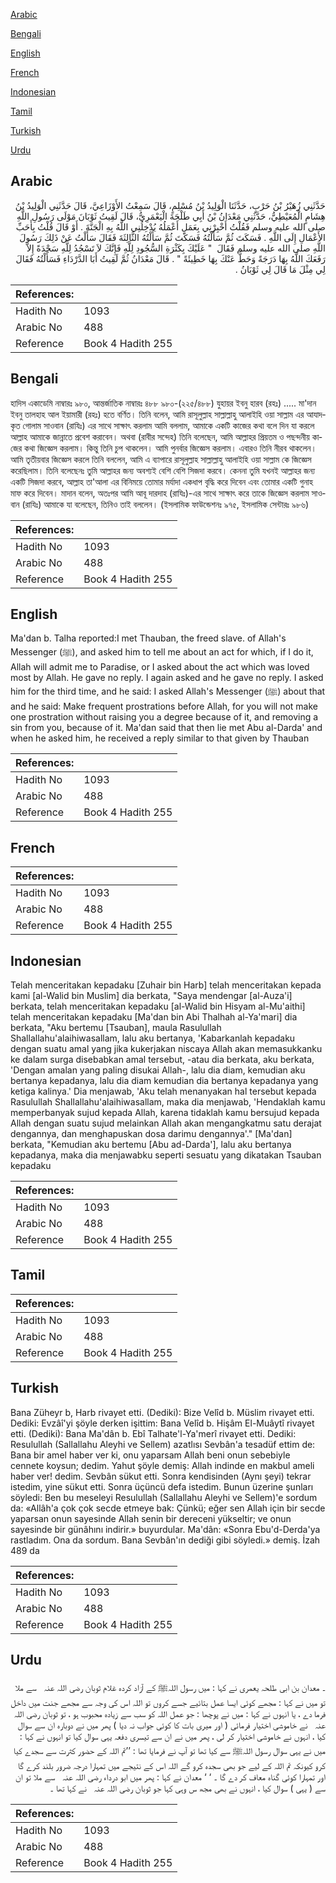 [Arabic](#arabic)

[Bengali](#bengali)

[English](#english)

[French](#french)

[Indonesian](#indonesian)

[Tamil](#tamil)

[Turkish](#turkish)

[Urdu](#urdu)

## Arabic


<div dir="rtl" lang="ar" style={{fontSize:'larger',backgroundColor:'#f8f9fa',padding:20}}>
حَدَّثَنِي زُهَيْرُ بْنُ حَرْبٍ، حَدَّثَنَا الْوَلِيدُ بْنُ مُسْلِمٍ، قَالَ سَمِعْتُ الأَوْزَاعِيَّ، قَالَ حَدَّثَنِي الْوَلِيدُ بْنُ هِشَامٍ الْمُعَيْطِيُّ، حَدَّثَنِي مَعْدَانُ بْنُ أَبِي طَلْحَةَ الْيَعْمَرِيُّ، قَالَ لَقِيتُ ثَوْبَانَ مَوْلَى رَسُولِ اللَّهِ صلى الله عليه وسلم فَقُلْتُ أَخْبِرْنِي بِعَمَلٍ أَعْمَلُهُ يُدْخِلُنِي اللَّهُ بِهِ الْجَنَّةَ ‏.‏ أَوْ قَالَ قُلْتُ بِأَحَبِّ الأَعْمَالِ إِلَى اللَّهِ ‏.‏ فَسَكَتَ ثُمَّ سَأَلْتُهُ فَسَكَتَ ثُمَّ سَأَلْتُهُ الثَّالِثَةَ فَقَالَ سَأَلْتُ عَنْ ذَلِكَ رَسُولَ اللَّهِ صلى الله عليه وسلم فَقَالَ ‏ "‏ عَلَيْكَ بِكَثْرَةِ السُّجُودِ لِلَّهِ فَإِنَّكَ لاَ تَسْجُدُ لِلَّهِ سَجْدَةً إِلاَّ رَفَعَكَ اللَّهُ بِهَا دَرَجَةً وَحَطَّ عَنْكَ بِهَا خَطِيئَةً ‏"‏ ‏.‏ قَالَ مَعْدَانُ ثُمَّ لَقِيتُ أَبَا الدَّرْدَاءِ فَسَأَلْتُهُ فَقَالَ لِي مِثْلَ مَا قَالَ لِي ثَوْبَانُ ‏.‏
</div>
<div style={{backgroundColor:'#f8f9fa',padding:20, marginBottom: 10}}><table> <thead> <tr> <th>References:</th> <th></th> </tr> </thead> <tbody><tr><td>Hadith No</td><td>1093</td></tr><tr><td>Arabic No</td><td>488</td></tr><tr><td>Reference</td><td>Book 4 Hadith 255</td></tr></tbody></table></div>

## Bengali


<div dir="ltr" lang="bn" style={{fontSize:'larger',backgroundColor:'#f8f9fa',padding:20}}>
হাদিস একাডেমি নাম্বারঃ ৯৮০, আন্তর্জাতিক নাম্বারঃ ৪৮৮ ৯৮০-(২২৫/৪৮৮) যুহায়র ইবনু হারব (রহঃ) ..... মা'দান ইবনু তালহাহ আল ইয়ামারী (রহঃ) হতে বর্ণিত। তিনি বলেন, আমি রাসূলুল্লাহ সাল্লাল্লাহু আলাইহি ওয়া সাল্লাম এর আযাদকৃত গোলাম সাওবান (রাযিঃ) এর সাথে সাক্ষাৎ করলাম আমি বললাম, আমাকে একটি কাজের কথা বলে দিন যা করলে আল্লাহ আমাকে জান্নাতে প্রবেশ করাবেন। অথবা (রাবীর সন্দেহ) তিনি বলেছেন, আমি আল্লাহর প্রিয়তম ও পছন্দনীয় কাজের কথা জিজ্ঞেস করলাম। কিন্তু তিনি চুপ থাকলেন। আমি পুনর্বার জিজ্ঞেস করলাম। এবারও তিনি নীরব থাকলেন। আমি তৃতীয়বার জিজ্ঞেস করলে তিনি বললেন, আমি এ ব্যাপারে রাসূলুল্লাহ সাল্লাল্লাহু আলাইহি ওয়া সাল্লাম কে জিজ্ঞেস করেছিলাম। তিনি বলেছেনঃ তুমি আল্লাহর জন্য অবশ্যই বেশি বেশি সিজদা করবে। কেননা তুমি যখনই আল্লাহর জন্য একটি সিজদা করবে, আল্লাহ তা'আলা এর বিনিময়ে তোমার মর্যাদা একধাপ বৃদ্ধি করে দিবেন এবং তোমার একটি গুনাহ মাফ করে দিবেন। মাদান বলেন, অতঃপর আমি আবূ দারদাহ (রাযিঃ)-এর সাথে সাক্ষাৎ করে তাকে জিজ্ঞেস করলাম সাওবান (রাযিঃ) আমাকে যা বলেছেন, তিনিও তাই বললেন। (ইসলামিক ফাউন্ডেশনঃ ৯৭৫, ইসলামিক সেন্টারঃ ৯৮৬)
</div>
<div style={{backgroundColor:'#f8f9fa',padding:20, marginBottom: 10}}><table> <thead> <tr> <th>References:</th> <th></th> </tr> </thead> <tbody><tr><td>Hadith No</td><td>1093</td></tr><tr><td>Arabic No</td><td>488</td></tr><tr><td>Reference</td><td>Book 4 Hadith 255</td></tr></tbody></table></div>

## English


<div dir="ltr" lang="en" style={{fontSize:'larger',backgroundColor:'#f8f9fa',padding:20}}>
Ma'dan b. Talha reported:I met Thauban, the freed slave. of Allah's Messenger (ﷺ), and asked him to tell me about an act for which, if I do it, Allah will admit me to Paradise, or I asked about the act which was loved most by Allah. He gave no reply. I again asked and he gave no reply. I asked him for the third time, and he said: I asked Allah's Messenger (ﷺ) about that and he said: Make frequent prostrations before Allah, for you will not make one prostration without raising you a degree because of it, and removing a sin from you, because of it. Ma'dan said that then lie met Abu al-Darda' and when he asked him, he received a reply similar to that given by Thauban
</div>
<div style={{backgroundColor:'#f8f9fa',padding:20, marginBottom: 10}}><table> <thead> <tr> <th>References:</th> <th></th> </tr> </thead> <tbody><tr><td>Hadith No</td><td>1093</td></tr><tr><td>Arabic No</td><td>488</td></tr><tr><td>Reference</td><td>Book 4 Hadith 255</td></tr></tbody></table></div>

## French


<div dir="ltr" lang="fr" style={{fontSize:'larger',backgroundColor:'#f8f9fa',padding:20}}>

</div>
<div style={{backgroundColor:'#f8f9fa',padding:20, marginBottom: 10}}><table> <thead> <tr> <th>References:</th> <th></th> </tr> </thead> <tbody><tr><td>Hadith No</td><td>1093</td></tr><tr><td>Arabic No</td><td>488</td></tr><tr><td>Reference</td><td>Book 4 Hadith 255</td></tr></tbody></table></div>

## Indonesian


<div dir="ltr" lang="id" style={{fontSize:'larger',backgroundColor:'#f8f9fa',padding:20}}>
Telah menceritakan kepadaku [Zuhair bin Harb] telah menceritakan kepada kami [al-Walid bin Muslim] dia berkata, "Saya mendengar [al-Auza'i] berkata, telah menceritakan kepadaku [al-Walid bin Hisyam al-Mu'aithi] telah menceritakan kepadaku [Ma'dan bin Abi Thalhah al-Ya'mari] dia berkata, "Aku bertemu [Tsauban], maula Rasulullah Shallallahu'alaihiwasallam, lalu aku bertanya, 'Kabarkanlah kepadaku dengan suatu amal yang jika kukerjakan niscaya Allah akan memasukkanku ke dalam surga disebabkan amal tersebut, -atau dia berkata, aku berkata, 'Dengan amalan yang paling disukai Allah-, lalu dia diam, kemudian aku bertanya kepadanya, lalu dia diam kemudian dia bertanya kepadanya yang ketiga kalinya.' Dia menjawab, 'Aku telah menanyakan hal tersebut kepada Rasulullah Shallallahu'alaihiwasallam, maka dia menjawab, 'Hendaklah kamu memperbanyak sujud kepada Allah, karena tidaklah kamu bersujud kepada Allah dengan suatu sujud melainkan Allah akan mengangkatmu satu derajat dengannya, dan menghapuskan dosa darimu dengannya'." [Ma'dan] berkata, "Kemudian aku bertemu [Abu ad-Darda'], lalu aku bertanya kepadanya, maka dia menjawabku seperti sesuatu yang dikatakan Tsauban kepadaku
</div>
<div style={{backgroundColor:'#f8f9fa',padding:20, marginBottom: 10}}><table> <thead> <tr> <th>References:</th> <th></th> </tr> </thead> <tbody><tr><td>Hadith No</td><td>1093</td></tr><tr><td>Arabic No</td><td>488</td></tr><tr><td>Reference</td><td>Book 4 Hadith 255</td></tr></tbody></table></div>

## Tamil


<div dir="ltr" lang="ta" style={{fontSize:'larger',backgroundColor:'#f8f9fa',padding:20}}>

</div>
<div style={{backgroundColor:'#f8f9fa',padding:20, marginBottom: 10}}><table> <thead> <tr> <th>References:</th> <th></th> </tr> </thead> <tbody><tr><td>Hadith No</td><td>1093</td></tr><tr><td>Arabic No</td><td>488</td></tr><tr><td>Reference</td><td>Book 4 Hadith 255</td></tr></tbody></table></div>

## Turkish


<div dir="ltr" lang="tr" style={{fontSize:'larger',backgroundColor:'#f8f9fa',padding:20}}>
Bana Züheyr b, Harb rivayet etti. (Dediki): Bize Velîd b. Müslim rivayet etti. Dediki: Evzâî'yi şöyle derken işittim: Bana Velîd b. Hişâm El-Muâytî rivayet etti. (Dediki): Bana Ma'dân b. Ebî Talhate'l-Ya'merî rivayet etti. Dediki: Resulullah (Sallallahu Aleyhi ve Sellem) azatlısı Sevbân'a tesadüf ettim de: Bana bir amel haber ver ki, onu yaparsam Allah beni onun sebebiyle cennete koysun; dedim. Yahut şöyle demiş: Allah indinde en makbul ameli haber ver! dedim. Sevbân sükut etti. Sonra kendisinden (Aynı şeyi) tekrar istedim, yine sükut etti. Sonra üçüncü defa istedim. Bunun üzerine şunları söyledi: Ben bu meseleyi Resulullah (Sallallahu Aleyhi ve Sellem)'e sordum da: «Allâh'a çok çok secde etmeye bak: Çünkü; eğer sen Allah için bir secde yaparsan onun sayesinde Allah senin bir dereceni yükseltir; ve onun sayesinde bir günâhını indirir.» buyurdular. Ma'dân: «Sonra Ebu'd-Derda'ya rastladım. Ona da sordum. Bana Sevbân'ın dediği gibi söyledi.» demiş. İzah 489 da
</div>
<div style={{backgroundColor:'#f8f9fa',padding:20, marginBottom: 10}}><table> <thead> <tr> <th>References:</th> <th></th> </tr> </thead> <tbody><tr><td>Hadith No</td><td>1093</td></tr><tr><td>Arabic No</td><td>488</td></tr><tr><td>Reference</td><td>Book 4 Hadith 255</td></tr></tbody></table></div>

## Urdu


<div dir="rtl" lang="ur" style={{fontSize:'larger',backgroundColor:'#f8f9fa',padding:20}}>
۔ معدان بن ابی طلحہ یعمری نے کہا : میں رسول اللہﷺ کے آزاد کردہ غلام ثوبان ‌رضی ‌اللہ ‌عنہ ‌ ‌ سے ملا تو میں نے کہا : مجھے کوئی ایسا عمل بتائیے جسے کروں تو اللہ اس کی وجہ سے مجھے جنت میں داخل فرما دے ، یا انہوں نے کہا : میں نے پوچھا : جو عمل اللہ کو سب سے زیادہ محبوب ہو ، تو ثوبان ‌رضی ‌اللہ ‌عنہ ‌ ‌ نے خاموشی اختیار فرمائی ( اور میری بات کا کوئی جواب نہ دیا ) پھر میں نے دوبارہ ان سے سوال کیا ، انہوں نے خاموشی اختیار کر لی ، پھر میں نے ان سے تیسری دفعہ یہی سوال کیا تو انہوں نے کہا : میں نے یہی سوال رسول اللہﷺ سے کیا تھا تو آپ نے فرمایا تھا : ’’تم اللہ کے حضور کثرت سے سجدے کیا کرو کیونکہ تم اللہ کے لیے جو بھی سجدہ کرو گے اللہ اس کے نتیجے میں تمہارا درجہ ضرور بلند کرے گا اور تمہارا کوئی گناہ معاف کر دے گا ۔ ‘ ‘ معدان نے کہا : پھر میں ابو درداء ‌رضی ‌اللہ ‌عنہ ‌ ‌ سے ملا تو ان سے ( یہی ) سوال کیا ، انہوں نے بھی مجھ س وہی کہا جو ثوبان ‌رضی ‌اللہ ‌عنہ ‌ ‌ نے کہا تھا ۔
</div>
<div style={{backgroundColor:'#f8f9fa',padding:20, marginBottom: 10}}><table> <thead> <tr> <th>References:</th> <th></th> </tr> </thead> <tbody><tr><td>Hadith No</td><td>1093</td></tr><tr><td>Arabic No</td><td>488</td></tr><tr><td>Reference</td><td>Book 4 Hadith 255</td></tr></tbody></table></div>